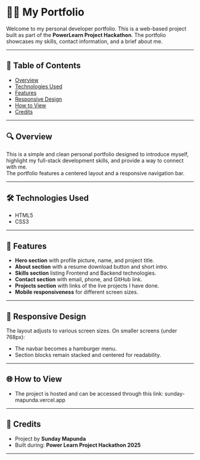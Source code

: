 # 👨‍💻 My Portfolio

Welcome to my personal developer portfolio. This is a web-based project built as part of the **PowerLearn Project Hackathon**. The portfolio showcases my skills, contact information, and a brief about me.

---

## 📄 Table of Contents

- [Overview](#overview)
- [Technologies Used](#technologies-used)
- [Features](#features)
- [Responsive Design](#responsive-design)
- [How to View](#how-to-view)
- [Credits](#credits)

---

## 🔍 Overview

This is a simple and clean personal portfolio designed to introduce myself, highlight my full-stack development skills, and provide a way to connect with me.  
The portfolio features a centered layout and a responsive navigation bar.

---

## 🛠 Technologies Used

- HTML5
- CSS3

---

## 🚀 Features

- **Hero section** with profile picture, name, and project title.
- **About section** with a resume download button and short intro.
- **Skills section** listing Frontend and Backend technologies.
- **Contact section** with email, phone, and GitHub link.
- **Projects section** with links of the live projects I have done.
- **Mobile responsiveness** for different screen sizes.

---

## 📱 Responsive Design

The layout adjusts to various screen sizes. On smaller screens (under 768px):

- The navbar becomes a hamburger menu.
- Section blocks remain stacked and centered for readability.

---

## 🌐 How to View

- The project is hosted and can be accessed through this link: sunday-mapunda.vercel.app

---

## 🙌 Credits

- Project by **Sunday Mapunda**
- Built during: **Power Learn Project Hackathon 2025**

---

